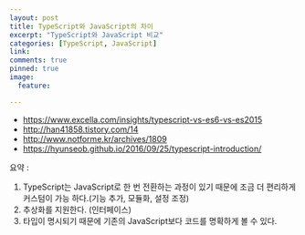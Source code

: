 ```yaml
---
layout: post
title: TypeScript와 JavaScript의 차이
excerpt: "TypeScript와 JavaScript 비교"
categories: [TypeScript, JavaScript]
link:
comments: true
pinned: true
image:
  feature:

---
```


* https://www.excella.com/insights/typescript-vs-es6-vs-es2015
* http://han41858.tistory.com/14
* http://www.notforme.kr/archives/1809
* https://hyunseob.github.io/2016/09/25/typescript-introduction/

요약 : 

1. TypeScript는 JavaScript로 한 번 전환하는 과정이 있기 때문에 조금 더 편리하게 커스텀이 가능 하다.(기능 추가, 모듈화, 설정 조정)
2. 추상화를 지원한다. (인터페이스)
3. 타입이 명시되기 때문에 기존의 JavaScript보다 코드를 명확하게 볼 수 있다.

